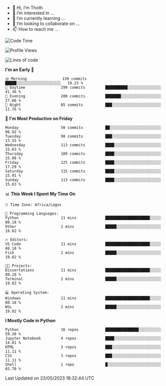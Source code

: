 <!---
thoth2357/thoth2357 is a ✨ special ✨ repository because its `README.md` (this file) appears on your GitHub profile.
You can click the Preview link to take a look at your changes.
--->

- 👋 Hi, I’m Thoth
- 👀 I’m interested in ...
- 🌱 I’m currently learning ...
- 💞️ I’m looking to collaborate on ...
- 📫 How to reach me ...




<!--START_SECTION:waka-->
![Code Time](http://img.shields.io/badge/Code%20Time-2%2C067%20hrs%2036%20mins-blue)

![Profile Views](http://img.shields.io/badge/Profile%20Views-0-blue)

![Lines of code](https://img.shields.io/badge/From%20Hello%20World%20I%27ve%20Written-29.1%20million%20lines%20of%20code-blue)

**I'm an Early 🐤** 

```text
🌞 Morning                139 commits         █████░░░░░░░░░░░░░░░░░░░░   19.23 % 
🌆 Daytime                299 commits         ██████████░░░░░░░░░░░░░░░   41.36 % 
🌃 Evening                200 commits         ███████░░░░░░░░░░░░░░░░░░   27.66 % 
🌙 Night                  85 commits          ███░░░░░░░░░░░░░░░░░░░░░░   11.76 % 
```
📅 **I'm Most Productive on Friday** 

```text
Monday                   50 commits          ██░░░░░░░░░░░░░░░░░░░░░░░   06.92 % 
Tuesday                  98 commits          ███░░░░░░░░░░░░░░░░░░░░░░   13.55 % 
Wednesday                113 commits         ████░░░░░░░░░░░░░░░░░░░░░   15.63 % 
Thursday                 109 commits         ████░░░░░░░░░░░░░░░░░░░░░   15.08 % 
Friday                   125 commits         ████░░░░░░░░░░░░░░░░░░░░░   17.29 % 
Saturday                 115 commits         ████░░░░░░░░░░░░░░░░░░░░░   15.91 % 
Sunday                   113 commits         ████░░░░░░░░░░░░░░░░░░░░░   15.63 % 
```


📊 **This Week I Spent My Time On** 

```text
🕑︎ Time Zone: Africa/Lagos

💬 Programming Languages: 
Python                   11 mins             ████████████████████░░░░░   80.18 % 
Other                    2 mins              █████░░░░░░░░░░░░░░░░░░░░   19.82 % 

🔥 Editors: 
VS Code                  11 mins             ████████████████████░░░░░   80.18 % 
Fish                     2 mins              █████░░░░░░░░░░░░░░░░░░░░   19.82 % 

🐱‍💻 Projects: 
Dissertations            11 mins             ████████████████████░░░░░   80.18 % 
Terminal                 2 mins              █████░░░░░░░░░░░░░░░░░░░░   19.82 % 

💻 Operating System: 
Windows                  11 mins             ████████████████████░░░░░   80.18 % 
WSL                      2 mins              █████░░░░░░░░░░░░░░░░░░░░   19.82 % 
```

**I Mostly Code in Python** 

```text
Python                   16 repos            ███████████████░░░░░░░░░░   59.26 % 
Jupyter Notebook         4 repos             ████░░░░░░░░░░░░░░░░░░░░░   14.81 % 
HTML                     3 repos             ███░░░░░░░░░░░░░░░░░░░░░░   11.11 % 
CSS                      3 repos             ███░░░░░░░░░░░░░░░░░░░░░░   11.11 % 
Shell                    1 repo              █░░░░░░░░░░░░░░░░░░░░░░░░   03.70 % 
```




 Last Updated on 23/05/2023 18:32:44 UTC
<!--END_SECTION:waka-->
<!--![](http://github-profile-summary-cards.vercel.app/api/cards/profile-details?username=thoth2357&theme=2077)

![](http://github-profile-summary-cards.vercel.app/api/cards/stats?username=thoth2357&theme=2077)![](http://github-profile-summary-cards.vercel.app/api/cards/productive-time?username=thoth2357&theme=2077&utcOffset=8) -->
